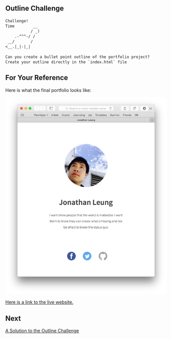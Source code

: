 ## Outline Challenge

```
Challenge!  
Time        __
           / _)   
    .-^^^-/ /
 __/       /
<__.|_|-|_|

Can you create a bullet point outline of the portfolio project?
Create your outline directly in the `index.html` file
```

## For Your Reference

Here is what the final portfolio looks like:

![](img/final_screenshot.png)

[Here is a link to the live website.](https://rawgit.com/hackedu/hack-camp/cohort_4-portfolio/cohort_4/playbook/workshops/portfolio/src/final_portfolio/index.html)


## Next

[A Solution to the Outline Challenge](outline_solution.md)



